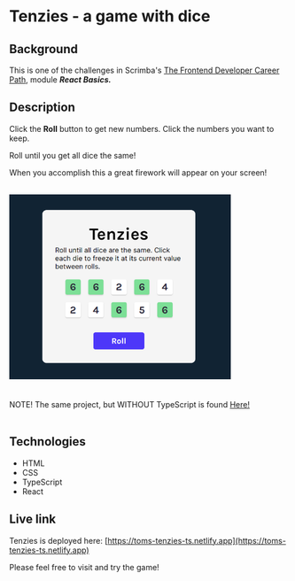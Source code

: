 # Tenzies - a game with dice

## Background
This is one of the challenges in Scrimba's <a href="https://v2.scrimba.com/the-frontend-developer-career-path-c0j">The Frontend Developer Career Path</a>, module <em><strong>React Basics.</strong></em> 

## Description

Click the **Roll** button to get new numbers. Click the numbers you want to keep.

Roll until you get all dice the same!

When you accomplish this a great firework will appear on your screen!

<br/>
<img src="./tenzies.png" alt="Screenshot of Tenzies game." width="400px"/>

<br/>
<br/>
<br/>
NOTE! The same project, but WITHOUT TypeScript is found <a href="https://github.com/qserena/11-tenzies/">Here!</a> 
<br/>
<br/>

## Technologies

-   HTML
-   CSS
-   TypeScript
-   React

## Live link

Tenzies is deployed here:
[https://toms-tenzies-ts.netlify.app](https://toms-tenzies-ts.netlify.app)

Please feel free to visit and try the game!
